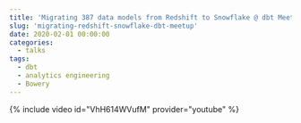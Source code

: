 ```yaml
---
title: 'Migrating 387 data models from Redshift to Snowflake @ dbt Meetup'
slug: 'migrating-redshift-snowflake-dbt-meetup'
date: 2020-02-01 00:00:00
categories:
  - talks
tags:
  - dbt
  - analytics engineering
  - Bowery
---
```


{% include video id="VhH614WVufM" provider="youtube" %}

